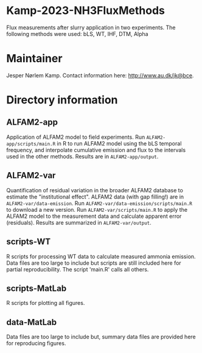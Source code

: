 # Kamp-2023-NH3FluxMethods
Flux measurements after slurry application in two experiments. The following methods were used: bLS, WT, IHF, DTM, Alpha

# Maintainer
Jesper Nørlem Kamp.
Contact information here: <http://www.au.dk/jk@bce>.

# Directory information
## ALFAM2-app
Application of ALFAM2 model to field experiments.
Run `ALFAM2-app/scripts/main.R` in R to run ALFAM2 model using the bLS temporal frequency, and interpolate cumulative emission and flux to the intervals used in the other methods. 
Results are in `ALFAM2-app/output`.

## ALFAM2-var
Quantification of residual variation in the broader ALFAM2 database to estimate the "institutional effect".
ALFAM2 data (with gap filling!) are in `ALFAM2-var/data-emission`.
Run `ALFAM2-var/data-emission/scripts/main.R` to download a new version.
Run `ALFAM2-var/scripts/main.R` to apply the ALFAM2 model to the measurement data and calculate apparent error (residuals).
Results are summarized in `ALFAM2-var/output`.

## scripts-WT
R scripts for processing WT data to calculate measured ammonia emission. 
Data files are too large to include but scripts are still included here for partial reproducibility. 
The script 'main.R' calls all others.

## scripts-MatLab
R scripts for plotting all figures. 

## data-MatLab
Data files are too large to include but, summary data files are provided here for reproducing figures.